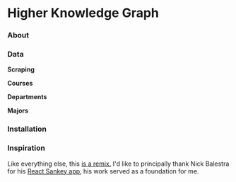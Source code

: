 # Higher Knowledge Graph

### About

### Data

**Scraping**

**Courses**

**Departments**

**Majors**


### Installation

### Inspiration

Like everything else, this [is a remix.](http://www.everythingisaremix.info/) I'd like to principally thank Nick Balestra for his [React Sankey app](https://github.com/nickbalestra/sankey), his work served as a foundation for me.
